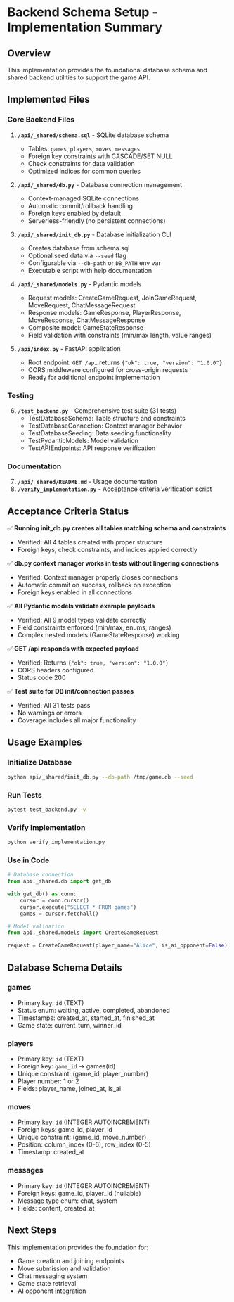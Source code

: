 # Backend Schema Setup - Implementation Summary

## Overview

This implementation provides the foundational database schema and shared backend utilities to support the game API.

## Implemented Files

### Core Backend Files

1. **`/api/_shared/schema.sql`** - SQLite database schema
   - Tables: `games`, `players`, `moves`, `messages`
   - Foreign key constraints with CASCADE/SET NULL
   - Check constraints for data validation
   - Optimized indices for common queries

2. **`/api/_shared/db.py`** - Database connection management
   - Context-managed SQLite connections
   - Automatic commit/rollback handling
   - Foreign keys enabled by default
   - Serverless-friendly (no persistent connections)

3. **`/api/_shared/init_db.py`** - Database initialization CLI
   - Creates database from schema.sql
   - Optional seed data via `--seed` flag
   - Configurable via `--db-path` or `DB_PATH` env var
   - Executable script with help documentation

4. **`/api/_shared/models.py`** - Pydantic models
   - Request models: CreateGameRequest, JoinGameRequest, MoveRequest, ChatMessageRequest
   - Response models: GameResponse, PlayerResponse, MoveResponse, ChatMessageResponse
   - Composite model: GameStateResponse
   - Field validation with constraints (min/max length, value ranges)

5. **`/api/index.py`** - FastAPI application
   - Root endpoint: `GET /api` returns `{"ok": true, "version": "1.0.0"}`
   - CORS middleware configured for cross-origin requests
   - Ready for additional endpoint implementation

### Testing

6. **`/test_backend.py`** - Comprehensive test suite (31 tests)
   - TestDatabaseSchema: Table structure and constraints
   - TestDatabaseConnection: Context manager behavior
   - TestDatabaseSeeding: Data seeding functionality
   - TestPydanticModels: Model validation
   - TestAPIEndpoints: API response verification

### Documentation

7. **`/api/_shared/README.md`** - Usage documentation
8. **`/verify_implementation.py`** - Acceptance criteria verification script

## Acceptance Criteria Status

✅ **Running init_db.py creates all tables matching schema and constraints**

- Verified: All 4 tables created with proper structure
- Foreign keys, check constraints, and indices applied correctly

✅ **db.py context manager works in tests without lingering connections**

- Verified: Context manager properly closes connections
- Automatic commit on success, rollback on exception
- Foreign keys enabled in all connections

✅ **All Pydantic models validate example payloads**

- Verified: All 9 model types validate correctly
- Field constraints enforced (min/max, enums, ranges)
- Complex nested models (GameStateResponse) working

✅ **GET /api responds with expected payload**

- Verified: Returns `{"ok": true, "version": "1.0.0"}`
- CORS headers configured
- Status code 200

✅ **Test suite for DB init/connection passes**

- Verified: All 31 tests pass
- No warnings or errors
- Coverage includes all major functionality

## Usage Examples

### Initialize Database

```bash
python api/_shared/init_db.py --db-path /tmp/game.db --seed
```

### Run Tests

```bash
pytest test_backend.py -v
```

### Verify Implementation

```bash
python verify_implementation.py
```

### Use in Code

```python
# Database connection
from api._shared.db import get_db

with get_db() as conn:
    cursor = conn.cursor()
    cursor.execute("SELECT * FROM games")
    games = cursor.fetchall()

# Model validation
from api._shared.models import CreateGameRequest

request = CreateGameRequest(player_name="Alice", is_ai_opponent=False)
```

## Database Schema Details

### games

- Primary key: `id` (TEXT)
- Status enum: waiting, active, completed, abandoned
- Timestamps: created_at, started_at, finished_at
- Game state: current_turn, winner_id

### players

- Primary key: `id` (TEXT)
- Foreign key: `game_id` → games(id)
- Unique constraint: (game_id, player_number)
- Player number: 1 or 2
- Fields: player_name, joined_at, is_ai

### moves

- Primary key: `id` (INTEGER AUTOINCREMENT)
- Foreign keys: game_id, player_id
- Unique constraint: (game_id, move_number)
- Position: column_index (0-6), row_index (0-5)
- Timestamp: created_at

### messages

- Primary key: `id` (INTEGER AUTOINCREMENT)
- Foreign keys: game_id, player_id (nullable)
- Message type enum: chat, system
- Fields: content, created_at

## Next Steps

This implementation provides the foundation for:

- Game creation and joining endpoints
- Move submission and validation
- Chat messaging system
- Game state retrieval
- AI opponent integration
